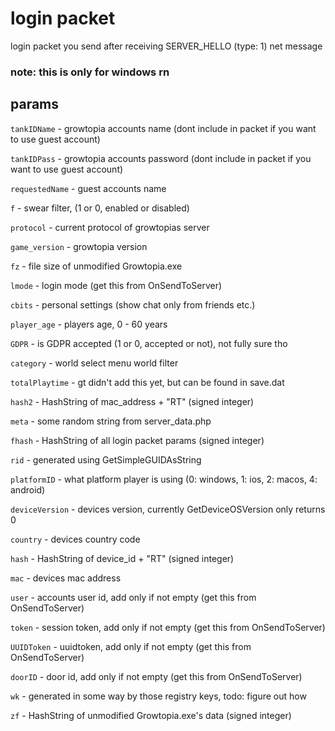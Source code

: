# login packet

login packet you send after receiving SERVER_HELLO (type: 1) net message

### note: this is only for windows rn

## params
`tankIDName` - growtopia accounts name (dont include in packet if you want to use guest account)

`tankIDPass` - growtopia accounts password (dont include in packet if you want to use guest account)

`requestedName` - guest accounts name

`f` - swear filter, (1 or 0, enabled or disabled)

`protocol` - current protocol of growtopias server

`game_version` - growtopia version

`fz` - file size of unmodified Growtopia.exe

`lmode` - login mode (get this from OnSendToServer)

`cbits` - personal settings (show chat only from friends etc.)

`player_age` - players age, 0 - 60 years

`GDPR` - is GDPR accepted (1 or 0, accepted or not), not fully sure tho

`category` - world select menu world filter

`totalPlaytime` - gt didn't add this yet, but can be found in save.dat

`hash2` - HashString of mac_address + "RT" (signed integer)

`meta` - some random string from server_data.php

`fhash` - HashString of all login packet params (signed integer)

`rid` - generated using GetSimpleGUIDAsString

`platformID` - what platform player is using (0: windows, 1: ios, 2: macos, 4: android)

`deviceVersion` - devices version, currently GetDeviceOSVersion only returns 0

`country` - devices country code

`hash` - HashString of device_id + "RT" (signed integer)

`mac` - devices mac address

`user` - accounts user id, add only if not empty (get this from OnSendToServer)

`token` - session token, add only if not empty (get this from OnSendToServer)

`UUIDToken` - uuidtoken, add only if not empty (get this from OnSendToServer)

`doorID` - door id, add only if not empty (get this from OnSendToServer)

`wk` - generated in some way by those registry keys, todo: figure out how

`zf` - HashString of unmodified Growtopia.exe's data (signed integer)
